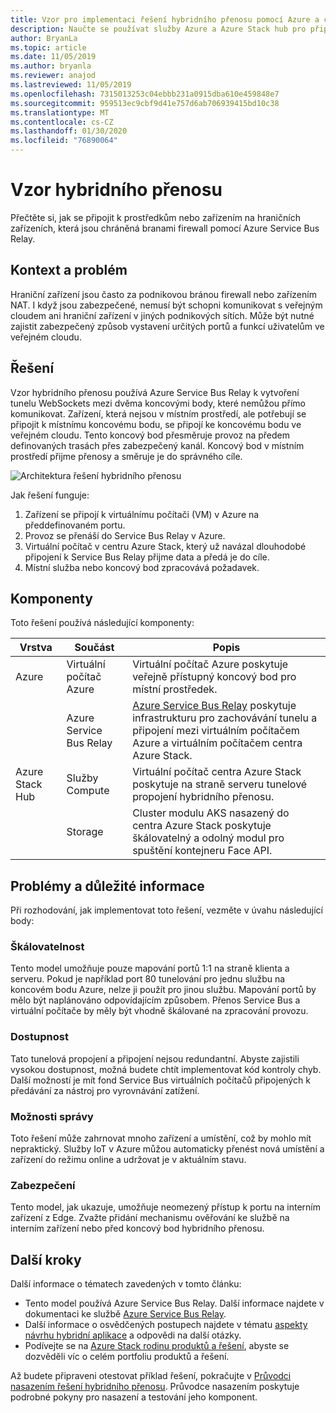 ```yaml
---
title: Vzor pro implementaci řešení hybridního přenosu pomocí Azure a centra Azure Stack.
description: Naučte se používat služby Azure a Azure Stack hub pro připojení k hraničním prostředkům nebo zařízením chráněným branami firewall.
author: BryanLa
ms.topic: article
ms.date: 11/05/2019
ms.author: bryanla
ms.reviewer: anajod
ms.lastreviewed: 11/05/2019
ms.openlocfilehash: 7315013253c04ebbb231a0915dba610e459848e7
ms.sourcegitcommit: 959513ec9cbf9d41e757d6ab706939415bd10c38
ms.translationtype: MT
ms.contentlocale: cs-CZ
ms.lasthandoff: 01/30/2020
ms.locfileid: "76890064"
---
```

# <a name="hybrid-relay-pattern"></a>Vzor hybridního přenosu

Přečtěte si, jak se připojit k prostředkům nebo zařízením na hraničních zařízeních, která jsou chráněná branami firewall pomocí Azure Service Bus Relay.

## <a name="context-and-problem"></a>Kontext a problém

Hraniční zařízení jsou často za podnikovou bránou firewall nebo zařízením NAT. I když jsou zabezpečené, nemusí být schopni komunikovat s veřejným cloudem ani hraniční zařízení v jiných podnikových sítích. Může být nutné zajistit zabezpečený způsob vystavení určitých portů a funkcí uživatelům ve veřejném cloudu. 

## <a name="solution"></a>Řešení

Vzor hybridního přenosu používá Azure Service Bus Relay k vytvoření tunelu WebSockets mezi dvěma koncovými body, které nemůžou přímo komunikovat. Zařízení, která nejsou v místním prostředí, ale potřebují se připojit k místnímu koncovému bodu, se připojí ke koncovému bodu ve veřejném cloudu. Tento koncový bod přesměruje provoz na předem definovaných trasách přes zabezpečený kanál. Koncový bod v místním prostředí přijme přenosy a směruje je do správného cíle. 

![Architektura řešení hybridního přenosu](media/pattern-hybrid-relay/solution-architecture.png)

Jak řešení funguje: 

1. Zařízení se připojí k virtuálnímu počítači (VM) v Azure na předdefinovaném portu.
2. Provoz se přenáší do Service Bus Relay v Azure.
3. Virtuální počítač v centru Azure Stack, který už navázal dlouhodobé připojení k Service Bus Relay přijme data a předá je do cíle.
4. Místní služba nebo koncový bod zpracovává požadavek. 

## <a name="components"></a>Komponenty

Toto řešení používá následující komponenty:

| Vrstva | Součást | Popis |
|----------|-----------|-------------|
| Azure | Virtuální počítač Azure | Virtuální počítač Azure poskytuje veřejně přístupný koncový bod pro místní prostředek. |
| | Azure Service Bus Relay | [Azure Service Bus Relay](/azure/service-bus-relay/) poskytuje infrastrukturu pro zachovávání tunelu a připojení mezi virtuálním počítačem Azure a virtuálním počítačem centra Azure Stack.|
| Azure Stack Hub | Služby Compute | Virtuální počítač centra Azure Stack poskytuje na straně serveru tunelové propojení hybridního přenosu. |
| | Storage | Cluster modulu AKS nasazený do centra Azure Stack poskytuje škálovatelný a odolný modul pro spuštění kontejneru Face API.|

## <a name="issues-and-considerations"></a>Problémy a důležité informace

Při rozhodování, jak implementovat toto řešení, vezměte v úvahu následující body:

### <a name="scalability"></a>Škálovatelnost 

Tento model umožňuje pouze mapování portů 1:1 na straně klienta a serveru. Pokud je například port 80 tunelování pro jednu službu na koncovém bodu Azure, nelze ji použít pro jinou službu. Mapování portů by mělo být naplánováno odpovídajícím způsobem. Přenos Service Bus a virtuální počítače by měly být vhodně škálované na zpracování provozu.

### <a name="availability"></a>Dostupnost

Tato tunelová propojení a připojení nejsou redundantní. Abyste zajistili vysokou dostupnost, možná budete chtít implementovat kód kontroly chyb. Další možností je mít fond Service Bus virtuálních počítačů připojených k předávání za nástroj pro vyrovnávání zatížení.

### <a name="manageability"></a>Možnosti správy

Toto řešení může zahrnovat mnoho zařízení a umístění, což by mohlo mít nepraktický. Služby IoT v Azure můžou automaticky přenést nová umístění a zařízení do režimu online a udržovat je v aktuálním stavu.

### <a name="security"></a>Zabezpečení

Tento model, jak ukazuje, umožňuje neomezený přístup k portu na interním zařízení z Edge. Zvažte přidání mechanismu ověřování ke službě na interním zařízení nebo před koncový bod hybridního přenosu. 

## <a name="next-steps"></a>Další kroky

Další informace o tématech zavedených v tomto článku:
- Tento model používá Azure Service Bus Relay. Další informace najdete v dokumentaci ke službě [Azure Service Bus Relay](/azure/service-bus-relay/).
- Další informace o osvědčených postupech najdete v tématu [aspekty návrhu hybridní aplikace](overview-app-design-considerations.md) a odpovědi na další otázky.
- Podívejte se na [Azure Stack rodinu produktů a řešení](/azure-stack), abyste se dozvěděli víc o celém portfoliu produktů a řešení.

Až budete připraveni otestovat příklad řešení, pokračujte v [Průvodci nasazením řešení hybridního přenosu](https://aka.ms/hybridrelaydeployment). Průvodce nasazením poskytuje podrobné pokyny pro nasazení a testování jeho komponent.